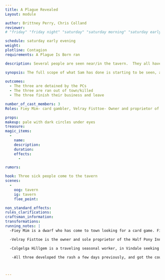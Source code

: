 ```yaml
---
title: A Plague Revealed
Layout: module

author: Brittney Perry, Chris Colland
reviewer: 
# "friday" "friday night" "saturday" "saturday morning" "saturday early afternoon" "saturday early evening" "saturday night" "reaction" "tavern setup" "townsfolk" "randoms"

schedule: saturday early evening
weight: 
plotline: Contagion
requirements: A Plague Is Born ran

description: Several people are seen near/in the tavern.  They all have a green rash creeping up their necks and on their arms. They are all of differing races, backgrounds, and jobs. But they all one thing in common, they all drank from the spring in town.

synopsis: The full scope of what Sam has done is starting to be seen, as people who met Sam and his phlegm are coming to town. One person is someone that gambled with him, one is the proprietor of the Half Pony Inn, and another is one who traveled on the road into town with Sam. The people are all similarly covered in a green rash along their necks, arms, and hands, are coughing, and are spitting green phlegm (optional). These people seem otherwise healthy, and are in the tavern to get a bite to eat, drink, and mingle with the adventurers. They will take it personal if asked to leave, to cover their mouths, will flip their lid if retained against their will, will complain loudly that they are being persecuted, etc. Channel your inner anti- masker spirit, and turn Karen if confronted or detained.
     
outcomes: 
  - The three are detained by the PCs
  - The three are ran out of town/killed
  - The three finish their business and leave

number_of_cast_members: 3
Roles: Fiey Mim- card gambler, Velray Fisttoe- Owner and proprietor of the Half Pony Inn, Colgelga Hillgem- traveler

props: 
makeup: pale with dark circles under eyes
treasure: 
magic_items:
  - 
    name: 
    description:  
    duration: 
    effects: 
      - 

rumors: 

hook: Three sick people come to the tavern
scenes: 
  - 
    oog: tavern
    ig: tavern
    flee_point: 

non_standard_effects: 
rules_clarifications: 
craftsman_information: 
transformations: 
running_notes: |
  -Fiey Mim is a dwarf who has come to town looking for a card game. Fiey played cards with Sam the previous week, the night Sam got into town. Fiey Mim was staying at the Half Pony Inn until it was overran with rats. Now he is planning on leaving town that night. He wanted one more card game before he left.

  -Velray Fisttoe is the owner and sole proprietor of the Half Pony Inn, located on the eastern side of town. Velray met Sam several days ago, when a coughing Sam showed up and asked to sleep in their barn. Velray took pity on Sam, and instead bedded him down in the storehouse and gave the beggar one hot meal a day. Velray is in town seeking a guard to make their patrons feel better about staying in their now overran inn.

  -Colgelga Hillgem is a traveling seasonal worker, in Vindale seeking work with the upcoming harvest. Colgelga barely recalls traveling with a sick man on their way into town, but not much about him. Colgelga recalls their being many sick people though on their way into the city.

   -All three developed the rash a few days previously, and got the cough a few days after meeting Sam. 



---
```

